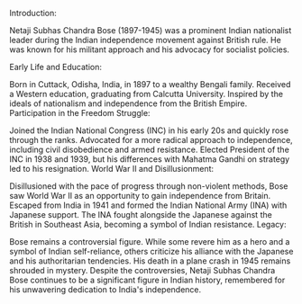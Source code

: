 Introduction:

Netaji Subhas Chandra Bose (1897-1945) was a prominent Indian nationalist leader during the Indian independence movement against British rule. He was known for his militant approach and his advocacy for socialist policies.

Early Life and Education:

Born in Cuttack, Odisha, India, in 1897 to a wealthy Bengali family.
Received a Western education, graduating from Calcutta University.
Inspired by the ideals of nationalism and independence from the British Empire.
Participation in the Freedom Struggle:

Joined the Indian National Congress (INC) in his early 20s and quickly rose through the ranks.
Advocated for a more radical approach to independence, including civil disobedience and armed resistance.
Elected President of the INC in 1938 and 1939, but his differences with Mahatma Gandhi on strategy led to his resignation.
World War II and Disillusionment:

Disillusioned with the pace of progress through non-violent methods, Bose saw World War II as an opportunity to gain independence from Britain.
Escaped from India in 1941 and formed the Indian National Army (INA) with Japanese support.
The INA fought alongside the Japanese against the British in Southeast Asia, becoming a symbol of Indian resistance.
Legacy:

Bose remains a controversial figure. While some revere him as a hero and a symbol of Indian self-reliance, others criticize his alliance with the Japanese and his authoritarian tendencies.
His death in a plane crash in 1945 remains shrouded in mystery.
Despite the controversies, Netaji Subhas Chandra Bose continues to be a significant figure in Indian history, remembered for his unwavering dedication to India's independence.